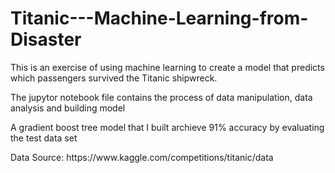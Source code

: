 # Titanic---Machine-Learning-from-Disaster

<p>This is an exercise of using machine learning to create a model that predicts which passengers survived the Titanic shipwreck.<br>
<p>The jupytor notebook file contains the process of data manipulation, data analysis and building model<br>
<p>A gradient boost tree model that I built archieve 91% accuracy by evaluating the test data set<br>
<p>Data Source: https://www.kaggle.com/competitions/titanic/data
